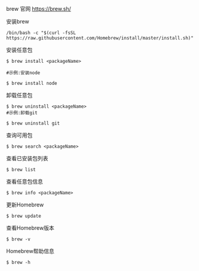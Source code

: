 brew 官网
https://brew.sh/

安装brew
```shell
/bin/bash -c "$(curl -fsSL https://raw.githubusercontent.com/Homebrew/install/master/install.sh)"
```

安装任意包
```shell
$ brew install <packageName>

#示例:安装node

$ brew install node
```

卸载任意包
```shell
$ brew uninstall <packageName>
#示例:卸载git

$ brew uninstall git
```

查询可用包
```shell
$ brew search <packageName>
```

查看已安装包列表
```shell
$ brew list
```

查看任意包信息
```shell
$ brew info <packageName>
```

更新Homebrew
```shell
$ brew update
```

查看Homebrew版本
```shell
$ brew -v
```

Homebrew帮助信息
```shell
$ brew -h
```
